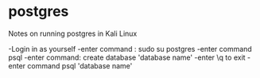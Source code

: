 # postgres
Notes on running postgres in Kali Linux

-Login in as yourself
-enter command : sudo su postgres
-enter command psql
-enter command: create database 'database name'
-enter \q to exit
-enter command psql 'database name'
